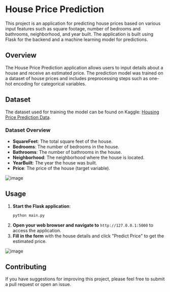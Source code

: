# House Price Prediction

This project is an application for predicting house prices based on various input features such as square footage, number of bedrooms and bathrooms, neighborhood, and year built. The application is built using Flask for the backend and a machine learning model for predictions.

## Overview

The House Price Prediction application allows users to input details about a house and receive an estimated price. The prediction model was trained on a dataset of house prices and includes preprocessing steps such as one-hot encoding for categorical variables.

## Dataset

The dataset used for training the model can be found on Kaggle: [Housing Price Prediction Data](https://www.kaggle.com/datasets/muhammadbinimran/housing-price-prediction-data).

### Dataset Overview

- **SquareFeet**: The total square feet of the house.
- **Bedrooms**: The number of bedrooms in the house.
- **Bathrooms**: The number of bathrooms in the house.
- **Neighborhood**: The neighborhood where the house is located.
- **YearBuilt**: The year the house was built.
- **Price**: The price of the house (target variable).

![image](https://github.com/emrehangorgec/House-Price-Prediction/assets/54534150/067c74a8-1ed7-49ce-afe8-5c1c96e0ed46)

## Usage

1. **Start the Flask application**:
    ```bash
    python main.py
    ```
2. **Open your web browser and navigate to** `http://127.0.0.1:5000` to access the application.
3. **Fill in the form** with the house details and click "Predict Price" to get the estimated price.

![image](https://github.com/emrehangorgec/House-Price-Prediction/assets/54534150/1c9d6415-31ef-4711-bd51-b7f2d75a336c)

## Contributing

If you have suggestions for improving this project, please feel free to submit a pull request or open an issue.

